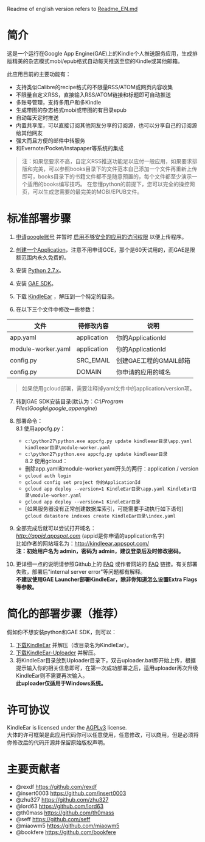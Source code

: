 Readme of english version refers to [Readme_EN.md](https://github.com/cdhigh/KindleEar/blob/master/readme_EN.md)

# 简介
这是一个运行在Google App Engine(GAE)上的Kindle个人推送服务应用，生成排版精美的杂志模式mobi/epub格式自动每天推送至您的Kindle或其他邮箱。

此应用目前的主要功能有：  

* 支持类似Calibre的recipe格式的不限量RSS/ATOM或网页内容收集
* 不限量自定义RSS，直接输入RSS/ATOM链接和标题即可自动推送
* 多账号管理，支持多用户和多Kindle
* 生成带图的杂志格式mobi或带图的有目录epub
* 自动每天定时推送
* 内置共享库，可以直接订阅其他网友分享的订阅源，也可以分享自己的订阅源给其他网友
* 强大而且方便的邮件中转服务
* 和Evernote/Pocket/Instapaper等系统的集成

> 注：如果您要求不高，自定义RSS推送功能足以应付一般应用，如果要求排版和完美，可以参照books目录下的文件范本自己添加一个文件再重新上传即可，books目录下的书籍文件都不是随意预置的，每个文件都至少演示一个适用的books编写技巧。
在您懂python的前提下，您可以完全的操控网页，可以生成您需要的最完美的MOBI/EPUB文件。

# 标准部署步骤
1. [申请google账号](https://accounts.google.com/SignUp) 并暂时 [启用不够安全的应用的访问权限](https://www.google.com/settings/security/lesssecureapps) 以便上传程序。  

2. [创建一个Application](https://console.developers.google.com/project)，注意不用申请GCE，那个是60天试用的，而GAE是限额范围内永久免费的。  

3. 安装 [Python 2.7.x](https://www.python.org/downloads/)。  

4. 安装 [GAE SDK](https://cloud.google.com/appengine/downloads)。  

5. 下载 [KindleEar](https://github.com/cdhigh/KindleEar/archive/master.zip) ，解压到一个特定的目录。

6. 在以下三个文件中修改一些参数：  

  文件              |  待修改内容  | 说明                   |  
-------------------|-------------|-----------------------|  
app.yaml           | application | 你的ApplicationId      |  
module-worker.yaml | application | 你的ApplicationId      |  
config.py          | SRC_EMAIL   | 创建GAE工程的GMAIL邮箱   |  
config.py          | DOMAIN      | 你申请的应用的域名        |  

> 如果使用gcloud部署，需要注释掉yaml文件中的application/version项。

7. 转到GAE SDK安装目录(默认为：*C:\Program Files\Google\google_appengine*) 

8. 部署命令：  
8.1 使用appcfg.py：  
	* `c:\python27\python.exe appcfg.py update kindleear目录\app.yaml kindleear目录\module-worker.yaml`  
	* `c:\python27\python.exe appcfg.py update kindleear目录`  
8.2 使用gcloud：  
    * 删除app.yaml和module-worker.yaml开头的两行：application /  version  
    * `gcloud auth login`  
    * `gcloud config set project 你的ApplicationId`  
    * `gcloud app deploy --version=1 KindleEar目录\app.yaml KindleEar目录\module-worker.yaml`  
    * `gcloud app deploy --version=1 KindleEar目录`  
    * [如果服务器没有正常创建数据库索引，可能需要手动执行如下语句]  
      `gcloud datastore indexes create KindleEar目录\index.yaml`  

9. 全部完成后就可以尝试打开域名：  
*http://appid.appspot.com*  (appid是你申请的application名字)  
比如作者的网站域名为：<http://kindleear.appspot.com/>  
**注：初始用户名为 admin，密码为 admin，建议登录后及时修改密码。** 

10. 更详细一点的说明请参照Github上的 [FAQ](http://htmlpreview.github.io/?https://github.com/cdhigh/KindleEar/blob/master/static/faq.html) 或作者网站的 [FAQ](http://kindleear.appspot.com/static/faq.html) 链接。有关部署失败，部署后"internal server error"等问题都有解释。  
**不建议使用GAE Launcher部署KindleEar，除非你知道怎么设置Extra Flags等参数。**

# 简化的部署步骤（推荐）
  假如你不想安装python和GAE SDK，则可以：  

1. [下载KindleEar](https://github.com/cdhigh/KindleEar/archive/master.zip) 并解压（改目录名为KindleEar）。  
2. [下载KindleEar-Uploader](https://drive.google.com/folderview?id=0ByRickMo9V_XNlJITzhYM3JOYW8&usp=sharing) 并解压。  
3. 将KindleEar目录放到Uploader目录下，双击uploader.bat即开始上传，根据提示输入你的相关信息即可，在第一次成功部署之后，适用uploader再次升级KindleEar则不需要再次输入。  
**此uploader仅适用于Windows系统。**

# 许可协议
KindleEar is licensed under the [AGPLv3](http://www.gnu.org/licenses/agpl-3.0.html) license.  
大体的许可框架是此应用代码你可以任意使用，任意修改，可以商用，但是必须将你修改后的代码开源并保留原始版权声明。

# 主要贡献者
* @rexdf <https://github.com/rexdf> 
* @insert0003 <https://github.com/insert0003> 
* @zhu327 <https://github.com/zhu327> 
* @lord63 <https://github.com/lord63> 
* @th0mass <https://github.com/th0mass> 
* @seff <https://github.com/seff> 
* @miaowm5 <https://github.com/miaowm5> 
* @bookfere <https://github.com/bookfere> 
